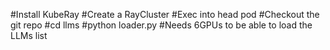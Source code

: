 #Install KubeRay
#Create a RayCluster
#Exec into head pod
#Checkout the git repo
#cd llms
#python loader.py 
#Needs 6GPUs to be able to load the LLMs  list 
